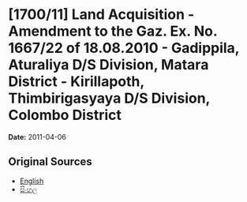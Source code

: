 # [1700/11] Land Acquisition - Amendment to the Gaz. Ex. No. 1667/22 of 18.08.2010 - Gadippila, Aturaliya D/S Division, Matara District - Kirillapoth, Thimbirigasyaya  D/S Division, Colombo District

**Date:** 2011-04-06

## Original Sources

- [English](https://documents.gov.lk/view/extra-gazettes/2011/4/1700-11_E.pdf)
- [සිංහල](https://documents.gov.lk/view/extra-gazettes/2011/4/1700-11_S.pdf)
